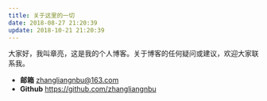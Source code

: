 ```yaml
---
title: 关于这里的一切
date: 2018-08-27 21:20:39
update: 2018-10-21 21:20:39
---
```




大家好，我叫章亮，这是我的个人博客。关于博客的任何疑问或建议，欢迎大家联系我。

* **邮箱** zhangliangnbu@163.com
* **Github** https://github.com/zhangliangnbu